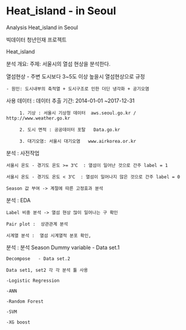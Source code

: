 # Heat_island - in Seoul
Analysis Heat_island in Seoul 

빅데이터 청년인재 프로젝트

 Heat_island

분석 개요:
주제: 	  서울시의 열섬 현상을 분석한다.

열섬현상 - 주변 도시보다 3~5도 이상 높을시 열섬현상으로 규정

	- 원인: 도시내부의 축적열 + 도시구조로 인한 더딘 냉각화 + 공기오염

사용 데이터 :  데이터 추출 기간:  2014-01-01 ~2017-12-31

	     1. 기상 : 서울시 기상청 데이터  aws.seoul.go.kr /  http://www.weather.go.kr
	     
 	     2. 도시 면적 : 공공데이터 포탈   Data.go.kr
	     
	     3. 대기오염: 서울시 대기오염   www.airkorea.or.kr

분석 : 사전작업

	서울시 온도 - 경기도 온도 >= 3℃  : 열섬이 일어난 것으로 간주 label = 1
	
	서울시 온도 - 경기도 온도 < 3℃  : 열섬이 일어나지 않은 것으로 간주 label = 0

	Season 값 부여 -> 계절에 따른 고정효과 분석	

분석 : EDA 

	Label 비중 분석 -> 열섬 현상 많이 일어나는 구 확인
	
	Pair plot :  상관관계 분석
	
	시계열 분석 :  열섬 시계열적 분포 확인, 

분석 : 분석 
       	Season Dummy variable - Data set.1
	
	Decompose	- Data set.2
	
	Data set1, set2 각 각 분석 툴 사용
	
	-Logistic Regression
	
	-ANN
	
	-Random Forest
	
	-SVM
	
	-XG boost
